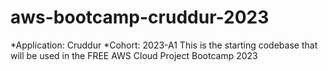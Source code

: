 # aws-bootcamp-cruddur-2023
*Application: Cruddur
*Cohort: 2023-A1
This is the starting codebase that will be used in the FREE AWS Cloud Project Bootcamp 2023
